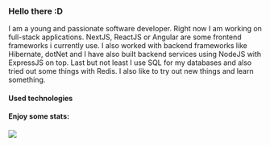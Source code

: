 ### Hello there :D

I am a young and passionate software developer. Right now I am working on full-stack applications. NextJS, ReactJS or Angular are some frontend frameworks i currently use. I also worked with backend frameworks like Hibernate, dotNet and I have also built backend services using NodeJS with ExpressJS on top. Last but not least I use SQL for my databases and also tried out some things with Redis. I also like to try out new things and learn something.

#### Used technologies

#### Enjoy some stats:
<a href="">
  <img align="center" src="https://github-readme-stats.vercel.app/api/wakatime?username=yolofanhd&langs_count=8" />
</a>
